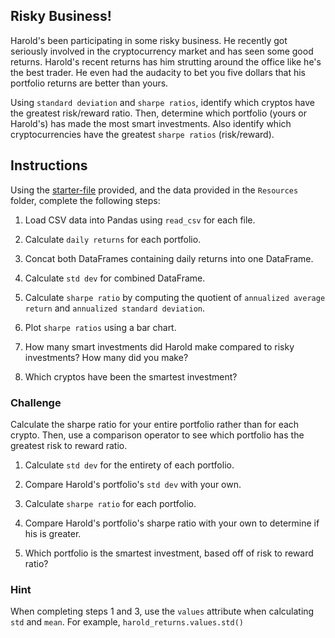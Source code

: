 ## Risky Business!

Harold's been participating in some risky business. He recently got seriously involved in the cryptocurrency market and has seen some good returns. Harold's recent returns has him strutting around the office like he's the best trader. He even had the audacity to bet you five dollars that his portfolio returns are better than yours.

Using `standard deviation` and `sharpe ratios`, identify which cryptos have the greatest risk/reward ratio. Then, determine which portfolio (yours or Harold's) has made the most smart investments. Also identify which cryptocurrencies have the greatest `sharpe ratios` (risk/reward).

## Instructions

Using the [starter-file](Unsolved/Core/risky_business.ipynb) provided, and the data provided in the `Resources` folder, complete the following steps:

1. Load CSV data into Pandas using `read_csv` for each file.

2. Calculate `daily returns` for each portfolio.

3. Concat both DataFrames containing daily returns into one DataFrame.

4. Calculate `std dev` for combined DataFrame.

5. Calculate `sharpe ratio` by computing the quotient of `annualized average return` and `annualized standard deviation`.

6. Plot `sharpe ratios` using a bar chart.

7. How many smart investments did Harold make compared to risky investments? How many did you make?

8. Which cryptos have been the smartest investment?

### Challenge

Calculate the sharpe ratio for your entire portfolio rather than for each crypto. Then, use a comparison operator to see which portfolio has the greatest risk to reward ratio.

1. Calculate `std dev` for the entirety of each portfolio.

2. Compare Harold's portfolio's `std dev` with your own.

3. Calculate `sharpe ratio` for each portfolio.

4. Compare Harold's portfolio's sharpe ratio with your own to determine if his is greater.

5. Which portfolio is the smartest investment, based off of risk to reward ratio?

### Hint

When completing steps 1 and 3, use the `values` attribute when calculating `std` and `mean`. For example, `harold_returns.values.std()`
